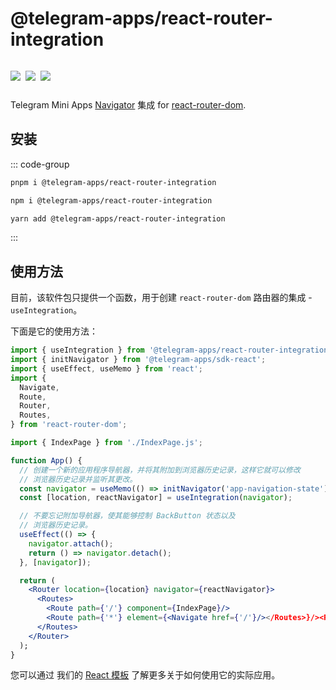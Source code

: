 # @telegram-apps/react-router-integration

<p style="display: inline-flex; gap: 8px">
  <a href="https://npmjs.com/package/@telegram-apps/react-router-integration">
    <img src="https://img.shields.io/npm/v/@telegram-apps/react-router-integration?logo=npm"/>
  </a>
  <img src="https://img.shields.io/bundlephobia/minzip/@telegram-apps/react-router-integration"/>
  <a href="https://github.com/Telegram-Mini-Apps/telegram-apps/tree/master/packages/react-router-integration">
    <img src="https://img.shields.io/badge/source-black?logo=github"/>
  </a>
</p>

Telegram Mini Apps [Navigator](telegram-apps-sdk/1-x/navigation.md) 集成
for [react-router-dom](https://www.npmjs.com/package/react-router-dom).

## 安装

::: code-group

```bash [pnpm]
pnpm i @telegram-apps/react-router-integration
```

```bash [npm]
npm i @telegram-apps/react-router-integration
```

```bash [yarn]
yarn add @telegram-apps/react-router-integration
```

:::

## 使用方法

目前，该软件包只提供一个函数，用于创建
`react-router-dom` 路由器的集成 - `useIntegration`。

下面是它的使用方法：

```jsx
import { useIntegration } from '@telegram-apps/react-router-integration';
import { initNavigator } from '@telegram-apps/sdk-react';
import { useEffect, useMemo } from 'react';
import {
  Navigate,
  Route,
  Router,
  Routes,
} from 'react-router-dom';

import { IndexPage } from './IndexPage.js';

function App() {
  // 创建一个新的应用程序导航器，并将其附加到浏览器历史记录，这样它就可以修改
  // 浏览器历史记录并监听其更改。
  const navigator = useMemo(() => initNavigator('app-navigation-state'), []);
  const [location, reactNavigator] = useIntegration(navigator);

  // 不要忘记附加导航器，使其能够控制 BackButton 状态以及
  // 浏览器历史记录。
  useEffect(() => {
    navigator.attach();
    return () => navigator.detach();
  }, [navigator]);

  return (
    <Router location={location} navigator={reactNavigator}>
      <Routes>
        <Route path={'/'} component={IndexPage}/>
        <Route path={'*'} element={<Navigate href={'/'}/></Routes>}/><Routes>
      </Routes>
    </Router>
  );
}
```

您可以通过
我们的 [React 模板](https://github.com/Telegram-Mini-Apps/reactjs-template) 了解更多关于如何使用它的实际应用。
